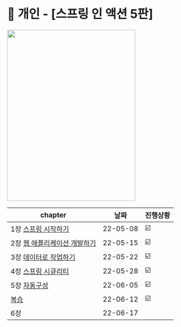 # 📘 개인 - [스프링 인 액션 5판] 
<a href="http://www.yes24.com/Product/Goods/90180239">
 <img src="https://user-images.githubusercontent.com/55049159/166135354-4ac0583a-5a7e-447e-9d0f-6c090c7766e9.png" style="width:300px;height:400px"/>
  </a>
<br>

|chapter|날짜|진행상황|
|------|---|---|
|1장  <a href="https://github.com/jaero0725/Spring_in_Action/tree/main/chap01">스프링 시작하기</a>|22-05-08|☑️|
|2장  <a href="https://github.com/jaero0725/Spring_in_Action/blob/main/chap02/chap02.md">웹 애플리케이션 개발하기</a>|22-05-15|☑️|
|3장  <a href="https://github.com/jaero0725/Spring_in_Action/blob/main/chap03/chap03.md">데이터로 작업하기</a>|22-05-22|☑️|
|4장  <a href="https://github.com/jaero0725/Spring_in_Action/blob/main/chap04/chap04.md">스프링 시큐리티</a>|22-05-28|☑️|     
|5장  <a href="https://github.com/jaero0725/Spring_in_Action/blob/main/chap05/chap05.md">자동구성</a>|22-06-05|☑️|    
|  <a href="https://github.com/jaero0725/Spring_in_Action/blob/main/chap05/chap05.md">복습</a>|22-06-12|☑️|  
|6장  <a href="https://github.com/jaero0725/Spring_in_Action/blob/main/chap05/chap05.md"></a>|22-06-17||                    
